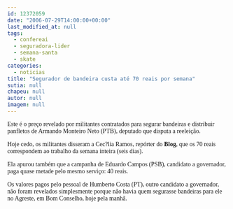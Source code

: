 ```yaml
---
id: 12372059
date: "2006-07-29T14:00:00+00:00"
last_modified_at: null
tags:
  - confereai
  - seguradora-lider
  - semana-santa
  - skate
categories:
  - noticias
title: "Segurador de bandeira custa até 70 reais por semana"
sutia: null
chapeu: null
autor: null
imagem: null
---
```

<p><P><FONT face=Verdana>Este é o preço revelado por militantes contratados para segurar bandeiras e distribuir panfletos de Armando Monteiro Neto (PTB), deputado que disputa a reeleição.</FONT></P></p>
<p><P><FONT face=Verdana>Hoje cedo, os militantes disseram a Cec?lia Ramos, repórter do <STRONG>Blog</STRONG>, que os 70 reais correspondem ao trabalho&nbsp;da semana inteira (seis dias).</FONT></P></p>
<p><P><FONT face=Verdana>Ela apurou também que a campanha de Eduardo Campos (PSB), candidato a governador, paga quase metade pelo mesmo serviço: 40 reais.</FONT></P></p>
<p><P><FONT face=Verdana>Os valores pagos pelo pessoal de Humberto Costa (PT), outro candidato a governador, não foram revelados simplesmente porque não havia quem segurasse bandeiras para ele no Agreste, em Bom Conselho, hoje pela manhã.</FONT></P> </p>
